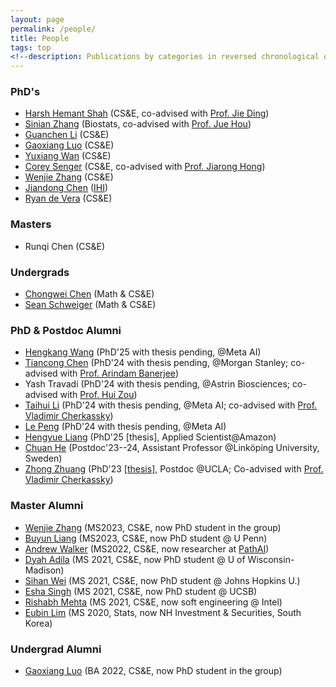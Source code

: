 ```yaml
---
layout: page
permalink: /people/
title: People
tags: top
<!--description: Publications by categories in reversed chronological order. -->
---
```


<!-- ### Student Collaborators
- [Kshitij Tayal](https://www.kshitijtayal.com/) (CS&E) -->

<!-- ### Postdocs  -->
  
### PhD's


- [Harsh Hemant Shah](https://www.linkedin.com/in/harsh-hemant-shah-7b5785167/) (CS&E, co-advised with [Prof. Jie Ding](https://jding.org/))
- [Sinian Zhang](https://scholar.google.com/citations?user=gdFyWbIAAAAJ&hl=en) (Biostats, co-advised with [Prof. Jue Hou](https://directory.sph.umn.edu/bio/sph-a-z/jue-hou))
- [Guanchen Li](https://scholar.google.com/citations?user=73BtRsIAAAAJ&hl=en) (CS&E) 
- [Gaoxiang Luo](https://gaoxiangluo.github.io/index.html) (CS&E)
- [Yuxiang Wan](https://www.linkedin.com/in/yuxiang-wang-893b82b4) (CS&E)
- [Corey Senger](https://www.linkedin.com/in/corey-senger-69bbb3122/) (CS&E, co-advised with [Prof. Jiarong Hong](https://cse.umn.edu/me/jiarong-hong))
- [Wenjie Zhang](https://wenjie-zhang08.github.io/) (CS&E) 
- [Jiandong Chen](https://www.linkedin.com/in/jiandong-chen) ([IHI](https://healthinformatics.umn.edu/))
- [Ryan de Vera](https://www.linkedin.com/in/ryan-de-vera-b4374089) (CS&E)

<!-- 
### Research Assistants  
- Yuxiang Wan (CEGE) -->

### Masters
- Runqi Chen (CS&E) 

### Undergrads

- [Chongwei Chen](https://www.linkedin.com/in/chongwei-chen-99b0072b7/) (Math & CS&E)
- [Sean Schweiger](https://www.linkedin.com/in/sean-schweiger/) (Math & CS&E)

### PhD & Postdoc Alumni 

- [Hengkang Wang](https://scholar.google.com/citations?user=APqDZvUAAAAJ&hl=en) (PhD'25 with thesis pending, @Meta AI) 
- [Tiancong Chen](https://sites.google.com/view/tiancong-chen) (PhD'24 with thesis pending, @Morgan Stanley;  co-advised with [Prof. Arindam Banerjee](https://arindam.cs.illinois.edu/))
- Yash Travadi (PhD'24 with thesis pending, @Astrin Biosciences; co-advised with [Prof. Hui Zou](http://users.stat.umn.edu/~zouxx019/))
- [Taihui Li](https://taihui.github.io/) (PhD'24 with thesis pending, @Meta AI; co-advised with [Prof. Vladimir Cherkassky](http://people.ece.umn.edu/~cherkass/))
- [Le Peng](https://sites.google.com/view/le-peng/) (PhD'24 with thesis pending, @Meta AI)
- [Hengyue Liang](https://hengyuel.github.io/) (PhD'25 [thesis], Applied Scientist@Amazon)
- [Chuan He](https://liu.se/en/employee/chuhe48) (Postdoc'23--24, Assistant Professor @Linköping University, Sweden)
- [Zhong Zhuang](https://scholar.google.com/citations?user=rGGxUQEAAAAJ) (PhD'23 \[[thesis](https://hdl.handle.net/11299/258910)\], Postdoc @UCLA; Co-advised with [Prof. Vladimir Cherkassky](http://people.ece.umn.edu/~cherkass/)) 

### Master Alumni
- [Wenjie Zhang](https://www.linkedin.com/in/wenjie-zhang-785771237/) (MS2023, CS&E, now PhD student in the group) 
- [Buyun Liang](https://www.buyunliang.org/) (MS2023, CS&E, now PhD student @ U Penn)
- [Andrew Walker](https://www.linkedin.com/in/andrewwalker-mn/) (MS2022, CS&E, now researcher at [PathAI](https://www.pathai.com/))
- [Dyah Adila](https://dyahadila.github.io/) (MS 2021, CS&E, now PhD student @ U of Wisconsin-Madison)
- [Sihan Wei](https://www.linkedin.com/in/sihanwei/) (MS 2021, CS&E, now PhD student @ Johns Hopkins U.)
- [Esha Singh](https://www.linkedin.com/in/esha-singh-582a17116/) (MS 2021, CS&E, now PhD student @ UCSB)
- [Rishabh Mehta](https://scholar.google.com/citations?user=BlkhvnAAAAAJ) (MS 2021, CS&E, now soft engineering @ Intel)
- [Eubin Lim](https://www.linkedin.com/in/eubin-lim/) (MS 2020, Stats, now NH Investment & Securities, South Korea)

### Undergrad Alumni 
- [Gaoxiang Luo](https://gaoxiangluo.github.io/index.html) (BA 2022, CS&E, now PhD student in the group)